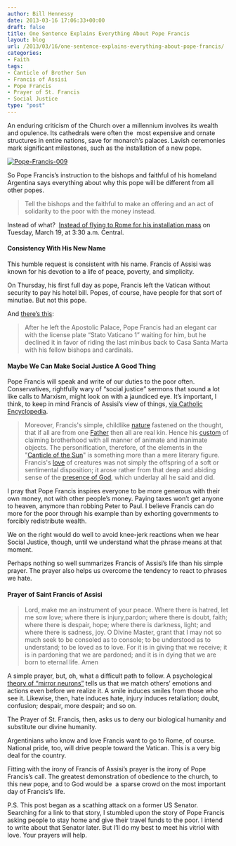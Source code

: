 ```yaml
---
author: Bill Hennessy
date: 2013-03-16 17:06:33+00:00
draft: false
title: One Sentence Explains Everything About Pope Francis
layout: blog
url: /2013/03/16/one-sentence-explains-everything-about-pope-francis/
categories:
- Faith
tags:
- Canticle of Brother Sun
- Francis of Assisi
- Pope Francis
- Prayer of St. Francis
- Social Justice
type: "post"
---
```


An enduring criticism of the Church over a millennium involves its wealth and opulence. Its cathedrals were often the  most expensive and ornate structures in entire nations, save for monarch’s palaces. Lavish ceremonies mark significant milestones, such as the installation of a new pope.

[![Pope-Francis-009](https://hennessysview.com/wp-content/uploads/2013/03/Pope-Francis-009_thumb.jpg)
](https://hennessysview.com/wp-content/uploads/2013/03/Pope-Francis-009.jpg)

So Pope Francis’s instruction to the bishops and faithful of his homeland Argentina says everything about why this pope will be different from all other popes.


> Tell the bishops and the faithful to make an offering and an act of solidarity to the poor with the money instead.


Instead of what?  [Instead of flying to Rome for his installation mass](https://www.ewtn.com/vnews/getstory.asp?number=124669) on Tuesday, March 19, at 3:30 a.m. Central.


#### Consistency With His New Name


This humble request is consistent with his name. Francis of Assisi was known for his devotion to a life of peace, poverty, and simplicity.

On Thursday, his first full day as pope, Francis left the Vatican without security to pay his hotel bill. Popes, of course, have people for that sort of minutiae. But not this pope.

And [there’s this](https://www.ewtn.com/vnews/getstory.asp?number=124649):


> After he left the Apostolic Palace, Pope Francis had an elegant car with the license plate “Stato Vaticano 1” waiting for him, but he declined it in favor of riding the last minibus back to Casa Santa Marta with his fellow bishops and cardinals.




#### Maybe We Can Make Social Justice A Good Thing


Pope Francis will speak and write of our duties to the poor often. Conservatives, rightfully wary of “social justice” sermons that sound a lot like calls to Marxism, might look on with a jaundiced eye. It’s important, I think, to keep in mind Francis of Assisi’s view of things, [via Catholic Encyclopedia](https://www.newadvent.org/cathen/06221a.htm).


> Moreover, Francis's simple, childlike [nature](https://www.newadvent.org/cathen/10715a.htm) fastened on the thought, that if all are from one [Father](https://www.newadvent.org/cathen/06608a.htm) then all are real kin. Hence his [custom](https://www.newadvent.org/cathen/04576a.htm) of claiming brotherhood with all manner of animate and inanimate objects. The personification, therefore, of the elements in the "[Canticle of the Sun](https://www.franciscanfriarstor.com/archive/stfrancis/stf_canticle_of_the_sun.htm)" is something more than a mere literary figure. Francis's [love](https://www.newadvent.org/cathen/09397a.htm) of creatures was not simply the offspring of a soft or sentimental disposition; it arose rather from that deep and abiding sense of the [presence of God](https://www.newadvent.org/cathen/12396a.htm), which underlay all he said and did.


I pray that Pope Francis inspires everyone to be more generous with their own money, not with other people’s money. Paying taxes won’t get anyone to heaven, anymore than robbing Peter to Paul. I believe Francis can do more for the poor through his example than by exhorting governments to forcibly redistribute wealth.

We on the right would do well to avoid knee-jerk reactions when we hear Social Justice, though, until we understand what the phrase means at that moment.

Perhaps nothing so well summarizes Francis of Assisi’s life than his simple prayer. The prayer also helps us overcome the tendency to react to phrases we hate.


#### Prayer of Saint Francis of Assisi




> Lord, make me an instrument of your peace.
Where there is hatred, let me sow love;
where there is injury,pardon;
where there is doubt, faith;
where there is despair, hope;
where there is darkness, light;
and where there is sadness, joy.
O Divine Master, grant that I may not so much seek
to be consoled as to console;
to be understood as to understand;
to be loved as to love.
For it is in giving that we receive;
it is in pardoning that we are pardoned;
and it is in dying that we are born to eternal life. Amen


A simple prayer, but, oh, what a difficult path to follow. A psychological [theory of “mirror neurons”](https://en.wikipedia.org/wiki/Mirror_neuron) tells us that we match others’ emotions and actions even before we realize it. A smile induces smiles from those who see it. Likewise, then, hate induces hate, injury induces retaliation; doubt, confusion; despair, more despair; and so on.

The Prayer of St. Francis, then, asks us to deny our biological humanity and substitute our divine humanity.

Argentinians who know and love Francis want to go to Rome, of course. National pride, too, will drive people toward the Vatican. This is a very big deal for the country.

Fitting with the irony of Francis of Assisi’s prayer is the irony of Pope Francis’s call. The greatest demonstration of obedience to the church, to this new pope, and to God would be  a sparse crowd on the most important day of Francis’s life.

P.S. This post began as a scathing attack on a former US Senator. Searching for a link to that story, I stumbled upon the story of Pope Francis asking people to stay home and give their travel funds to the poor. I intend to write about that Senator later. But I’ll do my best to meet his vitriol with love. Your prayers will help.
